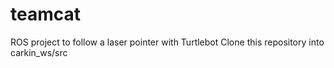 # teamcat
ROS project to follow a laser pointer with Turtlebot
Clone this repository into carkin_ws/src